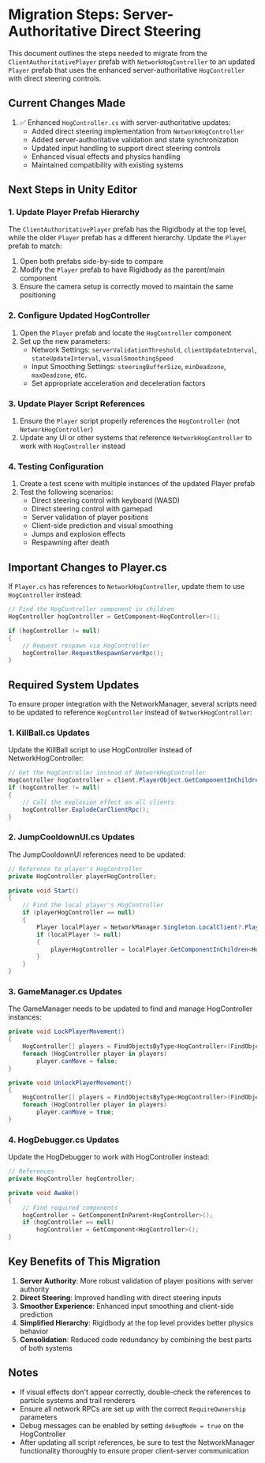 # Migration Steps: Server-Authoritative Direct Steering

This document outlines the steps needed to migrate from the `ClientAuthoritativePlayer` prefab with `NetworkHogController` to an updated `Player` prefab that uses the enhanced server-authoritative `HogController` with direct steering controls.

## Current Changes Made

1. ✅ Enhanced `HogController.cs` with server-authoritative updates:
   - Added direct steering implementation from `NetworkHogController`
   - Added server-authoritative validation and state synchronization
   - Updated input handling to support direct steering controls
   - Enhanced visual effects and physics handling
   - Maintained compatibility with existing systems

## Next Steps in Unity Editor

### 1. Update Player Prefab Hierarchy

The `ClientAuthoritativePlayer` prefab has the Rigidbody at the top level, while the older `Player` prefab has a different hierarchy. Update the `Player` prefab to match:

1. Open both prefabs side-by-side to compare
2. Modify the `Player` prefab to have Rigidbody as the parent/main component
3. Ensure the camera setup is correctly moved to maintain the same positioning

### 2. Configure Updated HogController

1. Open the `Player` prefab and locate the `HogController` component
2. Set up the new parameters:
   - Network Settings: `serverValidationThreshold`, `clientUpdateInterval`, `stateUpdateInterval`, `visualSmoothingSpeed`
   - Input Smoothing Settings: `steeringBufferSize`, `minDeadzone`, `maxDeadzone`, etc.
   - Set appropriate acceleration and deceleration factors

### 3. Update Player Script References

1. Ensure the `Player` script properly references the `HogController` (not `NetworkHogController`)
2. Update any UI or other systems that reference `NetworkHogController` to work with `HogController` instead

### 4. Testing Configuration

1. Create a test scene with multiple instances of the updated Player prefab
2. Test the following scenarios:
   - Direct steering control with keyboard (WASD)
   - Direct steering control with gamepad
   - Server validation of player positions
   - Client-side prediction and visual smoothing
   - Jumps and explosion effects
   - Respawning after death

## Important Changes to Player.cs

If `Player.cs` has references to `NetworkHogController`, update them to use `HogController` instead:

```csharp
// Find the HogController component in children
HogController hogController = GetComponent<HogController>();

if (hogController != null)
{
    // Request respawn via HogController
    hogController.RequestRespawnServerRpc();
}
```

## Required System Updates

To ensure proper integration with the NetworkManager, several scripts need to be updated to reference `HogController` instead of `NetworkHogController`:

### 1. KillBall.cs Updates

Update the KillBall script to use HogController instead of NetworkHogController:

```csharp
// Get the HogController instead of NetworkHogController
HogController hogController = client.PlayerObject.GetComponentInChildren<HogController>();
if (hogController != null)
{
    // Call the explosion effect on all clients
    hogController.ExplodeCarClientRpc();
}
```

### 2. JumpCooldownUI.cs Updates

The JumpCooldownUI references need to be updated:

```csharp
// Reference to player's HogController
private HogController playerHogController;

private void Start()
{
    // Find the local player's HogController
    if (playerHogController == null)
    {
        Player localPlayer = NetworkManager.Singleton.LocalClient?.PlayerObject?.GetComponent<Player>();
        if (localPlayer != null)
        {
            playerHogController = localPlayer.GetComponentInChildren<HogController>();
        }
    }
}
```

### 3. GameManager.cs Updates

The GameManager needs to be updated to find and manage HogController instances:

```csharp
private void LockPlayerMovement()
{
    HogController[] players = FindObjectsByType<HogController>(FindObjectsSortMode.None);
    foreach (HogController player in players)
        player.canMove = false;
}

private void UnlockPlayerMovement()
{
    HogController[] players = FindObjectsByType<HogController>(FindObjectsSortMode.None);
    foreach (HogController player in players)
        player.canMove = true;
}
```

### 4. HogDebugger.cs Updates

Update the HogDebugger to work with HogController instead:

```csharp
// References
private HogController hogController;

private void Awake()
{
    // Find required components
    hogController = GetComponentInParent<HogController>();
    if (hogController == null)
        hogController = GetComponent<HogController>();
}
```

## Key Benefits of This Migration

1. **Server Authority**: More robust validation of player positions with server authority
2. **Direct Steering**: Improved handling with direct steering inputs
3. **Smoother Experience**: Enhanced input smoothing and client-side prediction
4. **Simplified Hierarchy**: Rigidbody at the top level provides better physics behavior
5. **Consolidation**: Reduced code redundancy by combining the best parts of both systems

## Notes

- If visual effects don't appear correctly, double-check the references to particle systems and trail renderers
- Ensure all network RPCs are set up with the correct `RequireOwnership` parameters
- Debug messages can be enabled by setting `debugMode = true` on the HogController 
- After updating all script references, be sure to test the NetworkManager functionality thoroughly to ensure proper client-server communication 